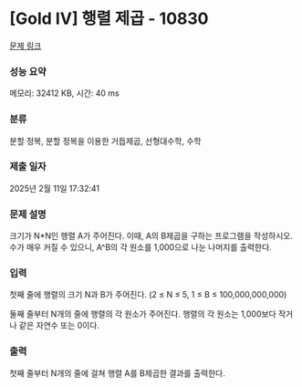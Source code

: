 # [Gold IV] 행렬 제곱 - 10830 

[문제 링크](https://www.acmicpc.net/problem/10830) 

### 성능 요약

메모리: 32412 KB, 시간: 40 ms

### 분류

분할 정복, 분할 정복을 이용한 거듭제곱, 선형대수학, 수학

### 제출 일자

2025년 2월 11일 17:32:41

### 문제 설명

<p>크기가 N*N인 행렬 A가 주어진다. 이때, A의 B제곱을 구하는 프로그램을 작성하시오. 수가 매우 커질 수 있으니, A^B의 각 원소를 1,000으로 나눈 나머지를 출력한다.</p>

### 입력 

 <p>첫째 줄에 행렬의 크기 N과 B가 주어진다. (2 ≤ N ≤  5, 1 ≤ B ≤ 100,000,000,000)</p>

<p>둘째 줄부터 N개의 줄에 행렬의 각 원소가 주어진다. 행렬의 각 원소는 1,000보다 작거나 같은 자연수 또는 0이다.</p>

### 출력 

 <p>첫째 줄부터 N개의 줄에 걸쳐 행렬 A를 B제곱한 결과를 출력한다.</p>

